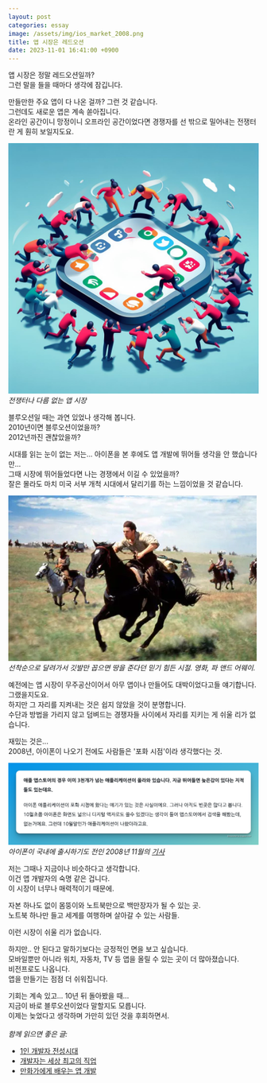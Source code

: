 ```yaml
---
layout: post
categories: essay
image: /assets/img/ios_market_2008.png
title: 앱 시장은 레드오션
date: 2023-11-01 16:41:00 +0900
---
```


앱 시장은 정말 레드오션일까?  
그런 말을 들을 때마다 생각에 잠깁니다.

만들만한 주요 앱이 다 나온 걸까? 그런 것 같습니다.  
그런데도 새로운 앱은 계속 쏟아집니다.  
온라인 공간이니 망정이니 오프라인 공간이었다면 경쟁자를 선 밖으로 밀어내는 전쟁터란 게 훤히 보일지도요.

![앱 시장의 경쟁](/assets/img/app_red_ocean.jpg)  
*전쟁터나 다름 없는 앱 시장*

블루오션일 때는 과연 있었나 생각해 봅니다.  
2010년이면 블루오션이었을까?  
2012년까진 괜찮았을까?
  
시대를 읽는 눈이 없는 저는... 아이폰을 본 후에도 앱 개발에 뛰어들 생각을 안 했습니다만...  
그때 시장에 뛰어들었다면 나는 경쟁에서 이길 수 있었을까?  
잘은 몰라도 마치 미국 서부 개척 시대에서 달리기를 하는 느낌이었을 것 같습니다.  

![영화 파 앤드 어웨이](/assets/img/far_and_away.png)  
*선착순으로 달려가서 깃발만 꼽으면 땅을 준다던 믿기 힘든 시절. 영화, 파 앤드 어웨이.*

예전에는 앱 시장이 무주공산이어서 아무 앱이나 만들어도 대박이었다고들 얘기합니다.  
그랬을지도요.  
하지만 그 자리를 지켜내는 것은 쉽지 않았을 것이 분명합니다.  
수단과 방법을 가리지 않고 덤벼드는 경쟁자들 사이에서 자리를 지키는 게 쉬울 리가 없습니다.

재밌는 것은...  
2008년, 아이폰이 나오기 전에도 사람들은 '포화 시점'이라 생각했다는 것.

![2008년의 ios 마켓에 대한 기사](/assets/img/ios_market_2008.png)  
*아이폰이 국내에 출시하기도 전인 2008년 11월의 [기사](https://zdnet.co.kr/view/?no=00000039174950)*

저는 그때나 지금이나 비슷하다고 생각합니다.  
이건 앱 개발자의 숙명 같은 겁니다.  
이 시장이 너무나 매력적이기 때문에.

자본 하나도 없이 몸뚱이와 노트북만으로 백만장자가 될 수 있는 곳.  
노트북 하나만 들고 세계를 여행하며 살아갈 수 있는 사람들.

이런 시장이 쉬울 리가 없습니다.

하지만.. 안 된다고 말하기보다는 긍정적인 면을 보고 싶습니다.  
모바일뿐만 아니라 워치, 자동차, TV 등 앱을 올릴 수 있는 곳이 더 많아졌습니다.  
비전프로도 나옵니다.  
앱을 만들기는 점점 더 쉬워집니다.

기회는 계속 있고... 10년 뒤 돌아봤을 때...  
지금이 바로 블루오션이었다 말할지도 모릅니다.  
이제는 늦었다고 생각하며 가만히 있던 것을 후회하면서.
<br>
<br>
*함께 읽으면 좋은 글:*
* [1인 개발자 전성시대](/essay/2022/09/14/successful-developer.html)
* [개발자는 세상 최고의 직업](/essay/2022/03/13/developer-is-best-job.html)
* [만화가에게 배우는 앱 개발](/essay/2023/10/16/osamu.html)